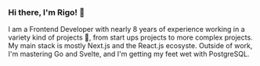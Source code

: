 ### Hi there, I'm Rigo! 🚀

I am a Frontend Developer with nearly 8 years of experience working in a variety kind of projects 🙂, from start ups projects to more complex projects. My main stack is mostly Next.js and the React.js ecosyste. Outside of work, I'm mastering Go and Svelte, and I'm getting my feet wet with PostgreSQL. 


<!--
**Rigo9119/Rigo9119** is a ✨ _special_ ✨ repository because its `README.md` (this file) appears on your GitHub profile.

Here are some ideas to get you started:

- 🔭 I’m currently working on ...
- 🌱 I’m currently learning ...
- 👯 I’m looking to collaborate on ...
- 🤔 I’m looking for help with ...
- 💬 Ask me about ...
- 📫 How to reach me: ...
- 😄 Pronouns: ...
- ⚡ Fun fact: ...
-->

